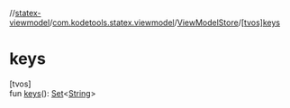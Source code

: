 //[statex-viewmodel](../../../index.md)/[com.kodetools.statex.viewmodel](../index.md)/[ViewModelStore](index.md)/[[tvos]keys]([tvos]keys.md)

# keys

[tvos]\
fun [keys]([tvos]keys.md)(): [Set](https://kotlinlang.org/api/core/kotlin-stdlib/kotlin.collections/-set/index.html)&lt;[String](https://kotlinlang.org/api/core/kotlin-stdlib/kotlin/-string/index.html)&gt;
